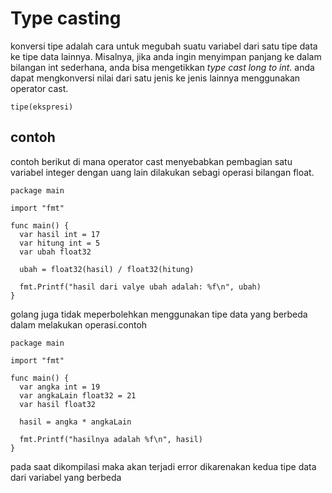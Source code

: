 # Type casting

konversi tipe adalah cara untuk megubah suatu variabel dari satu tipe data ke tipe data lainnya. Misalnya, jika anda ingin menyimpan panjang ke dalam bilangan int sederhana, anda bisa mengetikkan _type cast long to int_. anda dapat mengkonversi nilai dari satu jenis ke jenis lainnya menggunakan operator cast.

```
tipe(ekspresi)
```

## contoh

contoh berikut di mana operator cast menyebabkan pembagian satu variabel integer dengan uang lain dilakukan sebagi operasi bilangan float.

```golang
package main

import "fmt"

func main() {
  var hasil int = 17
  var hitung int = 5
  var ubah float32

  ubah = float32(hasil) / float32(hitung)
  
  fmt.Printf("hasil dari valye ubah adalah: %f\n", ubah)
}
```

golang juga tidak meperbolehkan menggunakan tipe data yang berbeda dalam melakukan operasi.contoh

```golang
package main

import "fmt"

func main() {
  var angka int = 19
  var angkaLain float32 = 21
  var hasil float32

  hasil = angka * angkaLain
  
  fmt.Printf("hasilnya adalah %f\n", hasil)
}
```

pada saat dikompilasi maka akan terjadi error dikarenakan kedua tipe data dari variabel yang berbeda
